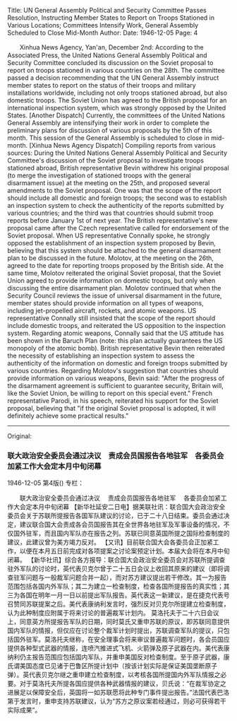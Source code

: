 Title: UN General Assembly Political and Security Committee Passes Resolution, Instructing Member States to Report on Troops Stationed in Various Locations; Committees Intensify Work, General Assembly Scheduled to Close Mid-Month
Author:
Date: 1946-12-05
Page: 4

　　Xinhua News Agency, Yan'an, December 2nd: According to the Associated Press, the United Nations General Assembly Political and Security Committee concluded its discussion on the Soviet proposal to report on troops stationed in various countries on the 28th. The committee passed a decision recommending that the UN General Assembly instruct member states to report on the status of their troops and military installations worldwide, including not only troops stationed abroad, but also domestic troops. The Soviet Union has agreed to the British proposal for an international inspection system, which was strongly opposed by the United States.
    [Another Dispatch] Currently, the committees of the United Nations General Assembly are intensifying their work in order to complete the preliminary plans for discussion of various proposals by the 5th of this month. This session of the General Assembly is scheduled to close in mid-month.
    [Xinhua News Agency Dispatch] Compiling reports from various sources: During the United Nations General Assembly Political and Security Committee's discussion of the Soviet proposal to investigate troops stationed abroad, British representative Bevin withdrew his original proposal (to merge the investigation of stationed troops with the general disarmament issue) at the meeting on the 25th, and proposed several amendments to the Soviet proposal. One was that the scope of the report should include all domestic and foreign troops; the second was to establish an inspection system to check the authenticity of the reports submitted by various countries; and the third was that countries should submit troop reports before January 1st of next year. The British representative's new proposal came after the Czech representative called for endorsement of the Soviet proposal. When US representative Connally spoke, he strongly opposed the establishment of an inspection system proposed by Bevin, believing that this system should be attached to the general disarmament plan to be discussed in the future.
    Molotov, at the meeting on the 26th, agreed to the date for reporting troops proposed by the British side. At the same time, Molotov reiterated the original Soviet proposal, that the Soviet Union agreed to provide information on domestic troops, but only when discussing the entire disarmament plan. Molotov continued that when the Security Council reviews the issue of universal disarmament in the future, member states should provide information on all types of weapons, including jet-propelled aircraft, rockets, and atomic weapons. US representative Connally still insisted that the scope of the report should include domestic troops, and reiterated the US opposition to the inspection system. Regarding atomic weapons, Connally said that the US attitude has been shown in the Baruch Plan (note: this plan actually guarantees the US monopoly of the atomic bomb). British representative Bevin then reiterated the necessity of establishing an inspection system to assess the authenticity of the information on domestic and foreign troops submitted by various countries. Regarding Molotov's suggestion that countries should provide information on various weapons, Bevin said: "After the progress of the disarmament agreement is sufficient to guarantee security, Britain will, like the Soviet Union, be willing to report on this special event." French representative Parodi, in his speech, reiterated his support for the Soviet proposal, believing that "if the original Soviet proposal is adopted, it will definitely achieve some practical results."



<hr /> 

Original: 


### 联大政治安全委员会通过决议　责成会员国报告各地驻军　各委员会加紧工作大会定本月中旬闭幕

1946-12-05
第4版()
专栏：

　　联大政治安全委员会通过决议
  　责成会员国报告各地驻军
  　各委员会加紧工作大会定本月中旬闭幕
    【新华社延安二日电】据美联社讯：联合国大会政治安全委员会关于苏联所提报告各国军队建议的讨论，已于二十八日结束。委员会通过决定，建议联合国大会责成各会员国报告其在全世界各地驻军及军事设备的情况，不仅国外驻军，而且国内军队亦在报告之列。苏联已同意英国所提之国际检查制度的建议，此建议曾为美方竭力反对。
    【又讯】目前联合国大会各委员会正加紧工作，以便在本月五日前完成对各项提案之讨论案预定计划。本届大会将在本月中旬闭幕。
    【新华社讯】综合各方报导：联合国大会政治安全委员会对苏联所提调查驻外军队的讨论时，英代表贝克尔曾于二十五日会议上收回其原来的建议（即将调查驻军问题与一般裁军问题合并一起），而对苏方建议提出若干修改。其一为报告范围包括各国内外军队；其二为建立一检查制度，检查各国所提报告的真实性；其三为各国在明年一月一日以前提出军队报告。英代表这一新建议，是在捷克代表号召赞同苏联提案之后。美代表康纳利发言时，强烈反对贝克尔所提建立检查制度，认为此种制度应附属于将来讨论的普遍裁军计划内。
    莫洛托夫于二十六日会议上，同意英方所提报告军队的日期，同时莫氏又重申苏联的原议，即苏联同意提供国内军队的情报，但仅应在讨论整个裁军计划时提出，苏联调查军队的提议，只包括国外驻军。莫洛托夫继称，在安全理事会将来审议普遍裁军问题时，各会员国应提供各种型式武器的情报，连喷汽推进式飞机、火箭弹及原子武器在内。美代表康纳利仍主报告范围应包括国内军队，并重申美国反对检查制度。至于原子武器，康氏谓美国态度已见诸于巴鲁区所提计划中（按该计划实际是保证美国垄断原子弹）。英代表贝克尔继之重申建立检查制度，以考核各国所提国内外军队情报之必要。对于莫洛托夫所提各国应提供各种武器情报的建议，贝氏说：“在裁军协定之进展足以保障安全后，英国将一如苏联愿将此种专门事件提出报告。”法国代表巴洛第于发言时，重申支持苏联建议，认为“苏方之原议案若经通过，则必可获得若干实际成果”。
